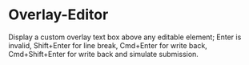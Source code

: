 # Overlay-Editor
Display a custom overlay text box above any editable element; Enter is invalid, Shift+Enter for line break, Cmd+Enter for write back, Cmd+Shift+Enter for write back and simulate submission.
